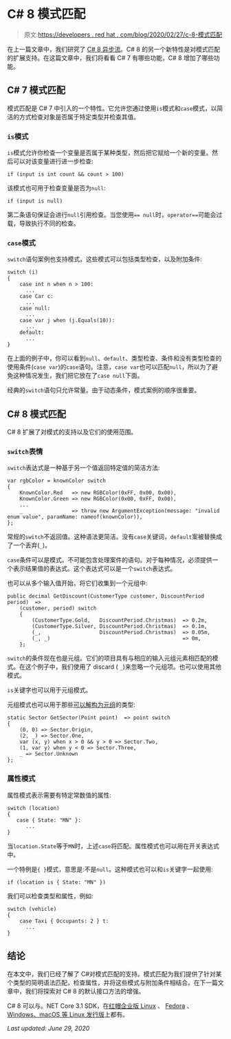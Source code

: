 # C# 8 模式匹配

> 原文:[https://developers . red hat . com/blog/2020/02/27/c-8-模式匹配](https://developers.redhat.com/blog/2020/02/27/c-8-pattern-matching)

在上一篇文章中，我们研究了 [C# 8 异步流](https://developers.redhat.com/blog/2020/02/24/c-8-asynchronous-streams/)。C# 8 的另一个新特性是对模式匹配的扩展支持。在这篇文章中，我们将看看 C# 7 有哪些功能，C# 8 增加了哪些功能。

## C# 7 模式匹配

模式匹配是 C# 7 中引入的一个特性。它允许您通过使用`is`模式和`case`模式，以简洁的方式检查对象是否属于特定类型并检查其值。

### `is`模式

`is`模式允许你检查一个变量是否属于某种类型，然后把它赋给一个新的变量。然后可以对该变量进行进一步检查:

```
if (input is int count && count > 100)

```

该模式也可用于检查变量是否为`null`:

```
if (input is null)

```

第二条语句保证会进行`null`引用检查。当您使用`== null`时，`operator==`可能会过载，导致执行不同的检查。

### `case`模式

`switch`语句案例也支持模式。这些模式可以包括类型检查，以及附加条件:

```
switch (i)
{
    case int n when n > 100:
      ...
    case Car c:
      ...
    case null:
      ...
    case var j when (j.Equals(10)):
      ...
    default:
      ...
}

```

在上面的例子中，你可以看到`null`、`default`、类型检查、条件和没有类型检查的使用条件(`case var`)的`case`语句。注意，`case var`也可以匹配`null`，所以为了避免这种情况发生，我们把它放在了`case null`下面。

经典的`switch`语句只允许常量。由于动态条件，模式案例的顺序很重要。

## C# 8 模式匹配

C# 8 扩展了对模式的支持以及它们的使用范围。

### `switch`表情

`switch`表达式是一种基于另一个值返回特定值的简洁方法:

```
var rgbColor = knownColor switch
{
    KnownColor.Red   => new RGBColor(0xFF, 0x00, 0x00),
    KnownColor.Green => new RGBColor(0x00, 0xFF, 0x00),
    ...
    _                => throw new ArgumentException(message: "invalid enum value", paramName: nameof(knownColor)),
};

```

常规的`switch`不返回值。这种语法更简洁。没有`case`关键词，`default`案被替换成了一个丢弃(`_`)。

`case`条件可以是模式。不可能包含处理案件的语句。对于每种情况，必须提供一个表示结果值的表达式。这个表达式可以是一个`switch`表达式。

也可以从多个输入值开始，将它们收集到一个元组中:

```
public decimal GetDiscount(CustomerType customer, DiscountPeriod period)  =>
    (customer, period) switch
    {
        (CustomerType.Gold,   DiscountPeriod.Christmas)  => 0.2m,
        (CustomerType.Silver, DiscountPeriod.Christmas)  => 0.1m,
        (_,                   DiscountPeriod.Christmas)  => 0.05m,
        (_, _)                                           => 0m,
    };

```

`switch`的条件现在也是元组。它们的项目具有与相应的输入元组元素相匹配的模式。在这个例子中，我们使用了 discard ( `_`)来忽略一个元组项。也可以使用其他模式。

`is`关键字也可以用于元组模式。

元组模式也可以用于那些[可以解构为元组](https://docs.microsoft.com/en-us/dotnet/csharp/whats-new/csharp-7#tuples)的类型:

```
static Sector GetSector(Point point)  => point switch
{
    (0, 0) => Sector.Origin,
    (2, _) => Sector.One,
    var (x, y) when x > 0 && y > 0 => Sector.Two,
    (1, var y) when y < 0 => Sector.Three,
    _ => Sector.Unknown
};

```

### 属性模式

属性模式表示需要有特定常数值的属性:

```
switch (location)
{
   case { State: "MN" }:
      ...
}

```

当`location.State`等于`MN`时，上述`case`将匹配。属性模式也可以用在开关表达式中。

一个特例是`{ }`模式，意思是:不是`null`。这种模式也可以和`is`关键字一起使用:

```
if (location is { State: "MN" })

```

我们可以检查类型和属性，例如:

```
switch (vehicle)
{
    case Taxi { Occupants: 2 } t:
      ...
}

```

## 结论

在本文中，我们已经了解了 C#对模式匹配的支持。模式匹配为我们提供了针对某个类型的简明语法匹配，检查属性，并将这些模式与附加条件相结合。在下一篇文章中，我们将探索对 C# 8 的默认接口方法的增强。

C# 8 可以与。NET Core 3.1 SDK，在[红帽企业版 Linux](https://access.redhat.com/documentation/en-us/net_core/) 、 [Fedora](http://fedoraloves.net/) 、 [Windows、macOS 等 Linux 发行版](https://dotnet.microsoft.com/download)上都有。

*Last updated: June 29, 2020*